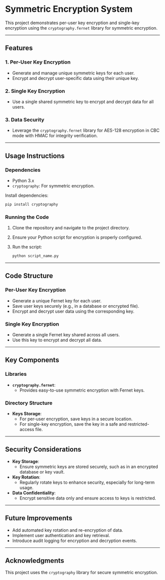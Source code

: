 # Symmetric Encryption System

This project demonstrates per-user key encryption and single-key encryption using the `cryptography.fernet` library for symmetric encryption.

---

## **Features**

### **1. Per-User Key Encryption**

- Generate and manage unique symmetric keys for each user.
- Encrypt and decrypt user-specific data using their unique key.

### **2. Single Key Encryption**

- Use a single shared symmetric key to encrypt and decrypt data for all users.

### **3. Data Security**

- Leverage the `cryptography.fernet` library for AES-128 encryption in CBC mode with HMAC for integrity verification.

---

## **Usage Instructions**

### **Dependencies**

- Python 3.x
- `cryptography`: For symmetric encryption.

Install dependencies:

```bash
pip install cryptography

```

### **Running the Code**

1.  Clone the repository and navigate to the project directory.
2.  Ensure your Python script for encryption is properly configured.
3.  Run the script:

    ```bash
    python script_name.py

    ```

---

## **Code Structure**

### **Per-User Key Encryption**

- Generate a unique Fernet key for each user.
- Save user keys securely (e.g., in a database or encrypted file).
- Encrypt and decrypt user data using the corresponding key.

### **Single Key Encryption**

- Generate a single Fernet key shared across all users.
- Use this key to encrypt and decrypt all data.

---

## **Key Components**

### **Libraries**

- **`cryptography.fernet`**:
  - Provides easy-to-use symmetric encryption with Fernet keys.

### **Directory Structure**

- **Keys Storage**:
  - For per-user encryption, save keys in a secure location.
  - For single-key encryption, save the key in a safe and restricted-access file.

---

## **Security Considerations**

- **Key Storage**:
  - Ensure symmetric keys are stored securely, such as in an encrypted database or key vault.
- **Key Rotation**:
  - Regularly rotate keys to enhance security, especially for long-term usage.
- **Data Confidentiality**:
  - Encrypt sensitive data only and ensure access to keys is restricted.

---

## **Future Improvements**

- Add automated key rotation and re-encryption of data.
- Implement user authentication and key retrieval.
- Introduce audit logging for encryption and decryption events.

---

## **Acknowledgments**

This project uses the `cryptography` library for secure symmetric encryption.
